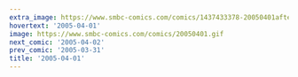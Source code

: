 ```yaml
---
extra_image: https://www.smbc-comics.com/comics/1437433378-20050401after.png
hovertext: '2005-04-01'
image: https://www.smbc-comics.com/comics/20050401.gif
next_comic: '2005-04-02'
prev_comic: '2005-03-31'
title: '2005-04-01'
---
```


